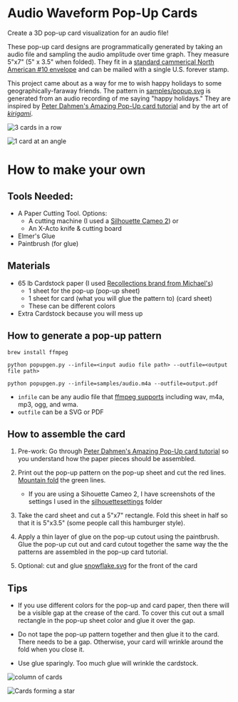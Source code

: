 Audio Waveform Pop-Up Cards
=========

Create a 3D pop-up card visualization for an audio file!

These pop-up card designs are programmatically generated by taking an audio file and sampling the audio amplitude over 
time graph. They measure 5"x7" (5" x 3.5" when folded). They fit in a [standard cammerical North American #10 
envelope](https://www.designersinsights.com/designer-resources/north-american-paper-envelope-sizes/) and can be mailed with a single U.S. forever stamp.


This project came about as a way for me to wish happy holidays to some geographically-faraway friends. The pattern in 
[samples/popup.svg](samples/popup.svg) is 
generated from an audio recording of me saying "happy holidays." They are inspired by [Peter Dahmen's Amazing Pop-Up card tutorial](https://peterdahmen.de/en/2017/09/07/amazing-pop-up-card-tutorial/) and by the art of [*kirigami*](https://en.wikipedia.org/wiki/Kirigami).

![3 cards in a row](photos/3-cards.png)

![1 card at an angle](photos/at-an-angle.png)


# How to make your own


## Tools Needed:

- A Paper Cutting Tool. Options:
  - A cutting machine (I used a [Silhouette Cameo 2](https://www.silhouetteamerica.com/)) or
  - An X-Acto knife & cutting board
- Elmer's Glue
- Paintbrush (for glue)

## Materials

- 65 lb Cardstock paper (I used [Recollections brand from Michael's](https://www.michaels.com/recollections-cape-cod-cardstock-paper-8.5inx11in/10356412.html))
  - 1 sheet for the pop-up (pop-up sheet)
  - 1 sheet for card (what you will glue the pattern to) (card sheet)
  - These can be different colors
- Extra Cardstock because you will mess up
  
  
## How to generate a pop-up pattern
    brew install ffmpeg
    
    python popupgen.py --infile=<input audio file path> --outfile=<output file path>
    
    python popupgen.py --infile=samples/audio.m4a --outfile=output.pdf

* `infile` can be any audio file that [ffmpeg supports](http://www.ffmpeg.org/general.html#File-Formats) including 
wav, m4a, mp3, ogg, and wma.
* `outfile` can be a SVG or PDF

## How to assemble the card

1. Pre-work: Go through [Peter Dahmen's Amazing Pop-Up card tutorial](https://peterdahmen.de/en/2017/09/07/amazing-pop-up-card-tutorial/) so you understand how the paper pieces should be assembled.

1. Print out the pop-up pattern on the pop-up sheet and cut the red lines. [Mountain fold](http://www.origami-instructions.com/origami-valley-and-mountain-folds.html) the green lines. 
    - If you are using a Sihouette Cameo 2, I have screenshots of the settings I used in the [silhouettesettings](silhouettesettings) folder

1. Take the card sheet and cut a 5"x7" rectangle. Fold this sheet in half so that it is 5"x3.5" (some people call 
this hamburger style).

1. Apply a thin layer of glue on the pop-up cutout using the paintbrush. Glue the pop-up cut out and card cutout 
together the 
same way the 
the patterns are assembled in the pop-up card tutorial.

1. Optional: cut and glue [snowflake.svg](samples/snowflake.svg) for the front of the card

## Tips

- If you use different colors for the pop-up and card paper, then there will be a visible gap at the crease of 
the card. To cover this cut out a small rectangle in the pop-up sheet color and glue it over the gap.

- Do not tape the pop-up pattern together and then glue it to the card. There needs to be a gap. Otherwise, your 
card will wrinkle around the fold when you close it.

- Use glue sparingly. Too much glue will wrinkle the cardstock.


![column of cards](photos/column.png)

![Cards forming a star](photos/star.png)